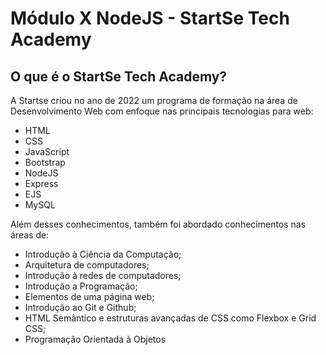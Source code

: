 # Módulo X NodeJS - StartSe Tech Academy

## O que é o StartSe Tech Academy?

A Startse criou no ano de 2022 um programa de formação na área de Desenvolvimento Web com enfoque nas principais tecnologias para web:

- HTML
- CSS
- JavaScript
- Bootstrap
- NodeJS
- Express
- EJS
- MySQL

Além desses conhecimentos, também foi abordado conhecimentos nas áreas de:

- Introdução à Ciência da Computação;
- Arquitetura de computadores;
- Introdução à redes de computadores;
- Introdução a Programação;
- Elementos de uma página web;
- Introdução ao Git e Github;
- HTML Semântico e estruturas avançadas de CSS como Flexbox e Grid CSS;
- Programação Orientada à Objetos
